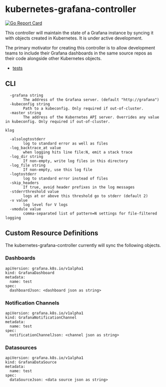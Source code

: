 # kubernetes-grafana-controller

[![Go Report Card](https://goreportcard.com/badge/github.com/number101010/kubernetes-grafana-controller)](https://goreportcard.com/report/github.com/number101010/kubernetes-grafana-controller)

This controller will maintain the state of a Grafana instance by syncing it with objects created in Kubernetes.  It is under active development.

The primary motivator for creating this controller is to allow development teams to include their Grafana dashboards in the same source repos as their code alongside other Kubernetes objects.

- [tests](test/readme.md)

## CLI

```
  -grafana string
    	The address of the Grafana server. (default "http://grafana")
  -kubeconfig string
    	Path to a kubeconfig. Only required if out-of-cluster.
  -master string
    	The address of the Kubernetes API server. Overrides any value in kubeconfig. Only required if out-of-cluster.

klog

  -alsologtostderr
    	log to standard error as well as files
  -log_backtrace_at value
    	when logging hits line file:N, emit a stack trace
  -log_dir string
    	If non-empty, write log files in this directory
  -log_file string
    	If non-empty, use this log file
  -logtostderr
    	log to standard error instead of files
  -skip_headers
    	If true, avoid header prefixes in the log messages
  -stderrthreshold value
    	logs at or above this threshold go to stderr (default 2)
  -v value
    	log level for V logs
  -vmodule value
    	comma-separated list of pattern=N settings for file-filtered logging
```

## Custom Resource Definitions

The kubernetes-grafana-controller currently will sync the following objects.

### Dashboards

```
apiVersion: grafana.k8s.io/v1alpha1
kind: GrafanaDashboard
metadata:
  name: test
spec:
  dashboardJson: <dashboard json as string>
```

### Notification Channels

```
apiVersion: grafana.k8s.io/v1alpha1
kind: GrafanaNotificationChannel
metadata:
  name: test
spec:
  notificationChannelJson: <channel json as string>
```

### Datasources

```
apiVersion: grafana.k8s.io/v1alpha1
kind: GrafanaDataSource
metadata:
  name: test
spec:
  dataSourceJson: <data source json as string>
```
